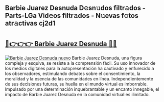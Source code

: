 ## Barbie Juarez Desnuda D𝚎sn𝚞dos filtr𝚊dos - Parts-LGa Vid𝚎os filtr𝚊dos - N𝚞evas f𝚘tos atr𝚊ctivas cj2d1

# <h2><a href="http://mb3vzxb.tromn.icu/?c=Barbie+Juarez+Desnuda">🔗👉👉👉 Barbie Juarez Desnuda 🔗🔗</a></h2>

[![Barbie Juarez Desnuda nuevo](https://i.imgur.com/pEAQMta.gif)](http://mb3vzxb.tromn.icu/?c=Barbie+Juarez+Desnuda)
Barbie Juarez Desnuda, una figura compleja y esquiva, se resiste a la comprensión fácil. Su uso innovador de los medios digitales para la autopresentación ha cautivado y enfurecido a los observadores, estimulando debates sobre el consentimiento, la moralidad y la esencia de las comunidades en línea. Independientemente de sus decisiones futuras, su huella en el mundo virtual es imborrable. Impulsado por una determinación inquebrantable y un encanto innegable, el impacto de Barbie Juarez Desnuda en la comunidad virtual es ilimitado.
